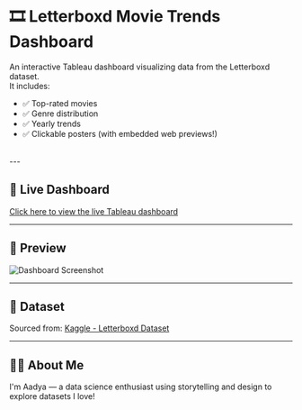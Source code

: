# 🎞️ Letterboxd Movie Trends Dashboard

An interactive Tableau dashboard visualizing data from the Letterboxd dataset.  
It includes:

- ✅ Top-rated movies
- ✅ Genre distribution
- ✅ Yearly trends
- ✅ Clickable posters (with embedded web previews!)

<br>
---

## 🔗 Live Dashboard
[Click here to view the live Tableau dashboard]([https://public.tableau.com/your-link-here](https://public.tableau.com/app/profile/aadya.sudhir/viz/LetterboxdVisualDashboardFanFavoritesPosters/Dashboard1))

---

## 📸 Preview
![Dashboard Screenshot](dashboard-screenshot.png)

---

## 📁 Dataset
Sourced from: [Kaggle - Letterboxd Dataset](https://www.kaggle.com/datasets/gsimonx37/letterboxd)

---

## 🙋‍♀️ About Me
I'm Aadya — a data science enthusiast using storytelling and design to explore datasets I love!  

